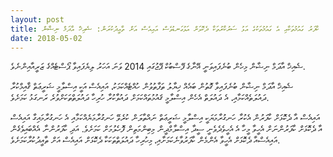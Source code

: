 ```yaml
---
layout: post
title: ކާފަރު ގައުމުތަކާއި އެ ގައުމުތަކުގެ އަޅު ސަރުކާރުތަކާ ދެކޮޅަށް އަޅުގަނޑުވެސް އައިއެސް އަށް ތާއީދުކުރަން: ޝެއިޚް އާދަމް ނިޝާން
date: 2018-05-02
---
```

ޝެއިޚް އާދަމް ނިޝާން މިހެން ބުނެފައިވަނީ އޭނާގެ ފޭސްބުކް ޕޭޖުގައި 2014 ވަނަ އަހަރު ލިޔެފައިވާ ޕޯސްޓެއްގެ ޒަރީއާއިންނެވެ.

ޝެއިޚް އާދަމް ނިޝާން ބުނެފައިވާ ގޮތުން ބައެއް ޚިޔާލު ތަފާތުވުން ހުއްޓެއްކަމަކު، އައިއެސް އަކީ އިސްލާމީ ޝަރީޢަތް ޤާއިމްކުރާ ދައުލަތެއްކަމާއި، އެ ދައުލަތް އެހެން އިސްލާމީ ޤައުމުތައްކަމަށް ދައުވާކުރާ ހުރިހާ ދައުލަތްތަކަށްވުރެ ރަނގަޅު ކަމަށެވެ. 

އައިއެސް އާ ދެކޮޅަށް ކާފަރުން އެކުރާ ހަނގުރާމަޔަކީ އިސްލާމީ ޝަރީޢަތް ނައްތާލަން ކުރެވޭ ހަނގުރާމަޔެއްކަމާއި އެ ހަނގުރާމައިގާ އައިއެސް އާ ދެކޮޅަށް ކާފަރުންނަށް އެހީވާ މީހާ އެ އެހީވެދެވެނީ ސީދާ އިސްލާމްދީން މިބިންމަތިން ފޮހެލުމަށް ކަމަށެވެ. އަދި ކާފަރުންނާ އެއްބައިވެގެން އައިއެސްއާ ދެކޮޅަށް އެހީވާ އެންމެން ކާފަރުވާނެކަމަށާއި، މިހުރިހާ ދައުލަތްތަކަކާ ދެކޮޅަށް އައިއެސް އަށް ތާއީދުކުރާކަމަށެވެ.
